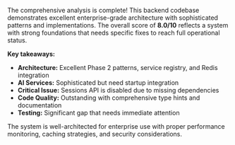The comprehensive analysis is complete! This backend codebase demonstrates excellent enterprise-grade architecture with sophisticated patterns and implementations. The overall score of **8.0/10** reflects a system with strong foundations that needs specific fixes to reach full operational status.

**Key takeaways:**
- **Architecture:** Excellent Phase 2 patterns, service registry, and Redis integration
- **AI Services:** Sophisticated but need startup integration  
- **Critical Issue:** Sessions API is disabled due to missing dependencies
- **Code Quality:** Outstanding with comprehensive type hints and documentation
- **Testing:** Significant gap that needs immediate attention

The system is well-architected for enterprise use with proper performance monitoring, caching strategies, and security considerations.
